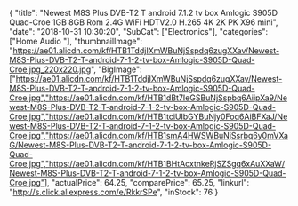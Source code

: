 {
	"title": "Newest M8S Plus DVB-T2 T android 7.1.2 tv box Amlogic S905D Quad-Croe 1GB 8GB Rom 2.4G WiFi HDTV2.0 H.265 4K 2K PK X96 mini",
	"date": "2018-10-31 10:30:20",
	"SubCat": ["Electronics"],
	"categories": ["Home Audio "],
	"thumbnailImage": "https://ae01.alicdn.com/kf/HTB1TddjIXmWBuNjSspdq6zugXXav/Newest-M8S-Plus-DVB-T2-T-android-7-1-2-tv-box-Amlogic-S905D-Quad-Croe.jpg_220x220.jpg",
	"BigImage": ["https://ae01.alicdn.com/kf/HTB1TddjIXmWBuNjSspdq6zugXXav/Newest-M8S-Plus-DVB-T2-T-android-7-1-2-tv-box-Amlogic-S905D-Quad-Croe.jpg","https://ae01.alicdn.com/kf/HTB1dBt7IeGSBuNjSspbq6AiipXa9/Newest-M8S-Plus-DVB-T2-T-android-7-1-2-tv-box-Amlogic-S905D-Quad-Croe.jpg","https://ae01.alicdn.com/kf/HTB1tciUIbGYBuNjy0Foq6AiBFXaJ/Newest-M8S-Plus-DVB-T2-T-android-7-1-2-tv-box-Amlogic-S905D-Quad-Croe.jpg","https://ae01.alicdn.com/kf/HTB1smA4HWSWBuNjSsrbq6y0mVXaG/Newest-M8S-Plus-DVB-T2-T-android-7-1-2-tv-box-Amlogic-S905D-Quad-Croe.jpg","https://ae01.alicdn.com/kf/HTB1BHtAcxtnkeRjSZSgq6xAuXXaW/Newest-M8S-Plus-DVB-T2-T-android-7-1-2-tv-box-Amlogic-S905D-Quad-Croe.jpg"],
	"actualPrice": 64.25,
	"comparePrice": 65.25,
	"linkurl": "http://s.click.aliexpress.com/e/RkkrSPe",
	"inStock": 76
}
